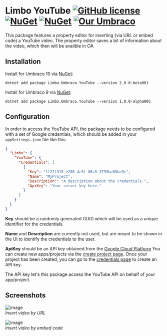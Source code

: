 # Limbo YouTube  [![GitHub license](https://img.shields.io/badge/license-MIT-blue.svg)](LICENSE.md) [![NuGet](https://img.shields.io/nuget/v/Limbo.Umbraco.YouTube.svg)](https://www.nuget.org/packages/Limbo.Umbraco.YouTube) [![NuGet](https://img.shields.io/nuget/dt/Limbo.Umbraco.YouTube.svg)](https://www.nuget.org/packages/Limbo.Umbraco.YouTube) [![Our Umbraco](https://img.shields.io/badge/our-umbraco-%233544B1)](https://our.umbraco.com/packages/backoffice-extensions/limbo-youtube/)

This package features a property editor for inserting (via URL or embed code) a YouTube video. The property editor saves a bit of information about the video, which then will be availble in C#.

## Installation

Install for Umbraco 10 via [NuGet](https://www.nuget.org/packages/Limbo.Umbraco.YouTube/2.0.0-beta001):

```
dotnet add package Limbo.Umbraco.YouTube --version 2.0.0-beta001
```

Install for Umbraco 9 via [NuGet](https://www.nuget.org/packages/Limbo.Umbraco.YouTube/1.0.0-alpha005):

```
dotnet add package Limbo.Umbraco.YouTube --version 1.0.0-alpha005
```

## Configuration

In order to access the YouTube API, the package needs to be configured with a set of Google credentials, which should be added in your `appSettings.json` file like this:

```json
{
  "Limbo": {
    "YouTube": {
      "Credentials": [
        {
          "Key": "1f22f315-e208-4c5f-86c5-3793be89ba9c",
          "Name": "MyProject",
          "Description": "A description about the credentials.",
          "ApiKey": "Your server key here."
        }
      ]
    }
  }
}
```

**Key** should be a randomly generated GUID which will be used as a unique identifier for the credentials.

**Name** and **Description** are currently not used, but are meant to be shown in the UI to identify the credentials to the user.

**ApiKey** should be an API key obtained from the [Google Cloud Platform](https://console.cloud.google.com/) You can create new apps/projects via the [create project page](https://console.cloud.google.com/projectcreate). Once your project has been created, you can go to the [credentials page](https://console.cloud.google.com/apis/credentials) to create an API key.

The API key let's this package access the YouTube API on behalf of your app/project.


## Screenshots

![image](https://user-images.githubusercontent.com/3634580/191851451-b3521520-53b1-48fc-9770-0fab12df719d.png)  
*Insert video by URL*

![image](https://user-images.githubusercontent.com/3634580/191851581-52e346bc-b3a9-49b1-bd8b-cc31237f9812.png)  
*Insert video by embed code*
